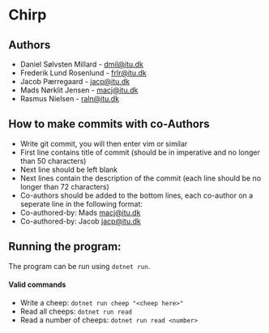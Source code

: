 # Chirp
## Authors
- Daniel Sølvsten Millard - dmil@itu.dk 
- Frederik Lund Rosenlund - frlr@itu.dk
- Jacob Pærregaard - jacp@itu.dk
- Mads Nørklit Jensen - macj@itu.dk 
- Rasmus Nielsen - raln@itu.dk

## How to make commits with co-Authors
- Write git commit, you will then enter vim or similar
- First line contains title of commit (should be in imperative and no longer than 50 characters)
- Next line should be left blank
- Next lines contain the description of the commit (each line should be no longer than 72 characters)
- Co-authors should be added to the bottom lines, each co-author on a seperate line in the following format:
- Co-authored-by: Mads <macj@itu.dk>
- Co-authored-by: Jacob <jacp@itu.dk>

## Running the program:
The program can be run using `dotnet run`.
#### Valid commands
- Write a cheep: `dotnet run cheep "<cheep here>"`
- Read all cheeps: `dotnet run read`
- Read a number of cheeps: `dotnet run read <number>`
